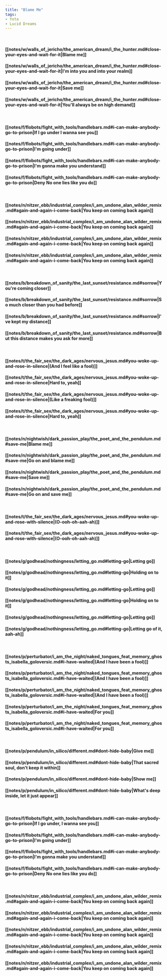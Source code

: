```yaml
---
title: "Blame Me"
tags:
- Yota
- Lucid Dreams
---
```

&nbsp;
#### [[notes/w/walls_of_jericho/the_american_dream/i_the_hunter.md#close-your-eyes-and-wait-for-it|Blame me]]
#### [[notes/w/walls_of_jericho/the_american_dream/i_the_hunter.md#close-your-eyes-and-wait-for-it|I'm into you and into your realm]]
#### [[notes/w/walls_of_jericho/the_american_dream/i_the_hunter.md#close-your-eyes-and-wait-for-it|Save me]]
#### [[notes/w/walls_of_jericho/the_american_dream/i_the_hunter.md#close-your-eyes-and-wait-for-it|You'll always be on high demand]]
&nbsp;
#### [[notes/f/flobots/fight_with_tools/handlebars.md#i-can-make-anybody-go-to-prison|If I go under I wanna see you]]
#### [[notes/f/flobots/fight_with_tools/handlebars.md#i-can-make-anybody-go-to-prison|I'm going under]]
#### [[notes/f/flobots/fight_with_tools/handlebars.md#i-can-make-anybody-go-to-prison|I'm gonna make you understand]]
#### [[notes/f/flobots/fight_with_tools/handlebars.md#i-can-make-anybody-go-to-prison|Deny   No one lies like you do]]
&nbsp;
#### [[notes/n/nitzer_ebb/industrial_complex/i_am_undone_alan_wilder_remix.md#again-and-again-i-come-back|You keep on coming back again]]
#### [[notes/n/nitzer_ebb/industrial_complex/i_am_undone_alan_wilder_remix.md#again-and-again-i-come-back|You keep on coming back again]]
#### [[notes/n/nitzer_ebb/industrial_complex/i_am_undone_alan_wilder_remix.md#again-and-again-i-come-back|You keep on coming back again]]
#### [[notes/n/nitzer_ebb/industrial_complex/i_am_undone_alan_wilder_remix.md#again-and-again-i-come-back|You keep on coming back again]]
&nbsp;
#### [[notes/b/breakdown_of_sanity/the_last_sunset/resistance.md#sorrow|You're coming closer]]
#### [[notes/b/breakdown_of_sanity/the_last_sunset/resistance.md#sorrow|So much closer than you had before]]
#### [[notes/b/breakdown_of_sanity/the_last_sunset/resistance.md#sorrow|I've kept my distance]]
#### [[notes/b/breakdown_of_sanity/the_last_sunset/resistance.md#sorrow|But this distance makes you ask for more]]
&nbsp;
#### [[notes/t/the_fair_sex/the_dark_ages/nervous_jesus.md#you-woke-up-and-rose-in-silence|(And I feel like a fool)]]
#### [[notes/t/the_fair_sex/the_dark_ages/nervous_jesus.md#you-woke-up-and-rose-in-silence|Hard to, yeah]]
#### [[notes/t/the_fair_sex/the_dark_ages/nervous_jesus.md#you-woke-up-and-rose-in-silence|(Like a freaking fool)]]
#### [[notes/t/the_fair_sex/the_dark_ages/nervous_jesus.md#you-woke-up-and-rose-in-silence|Hard to, yeah]]
&nbsp;
#### [[notes/n/nightwish/dark_passion_play/the_poet_and_the_pendulum.md#save-me|Blame me]]
#### [[notes/n/nightwish/dark_passion_play/the_poet_and_the_pendulum.md#save-me|Go on and blame me]]
#### [[notes/n/nightwish/dark_passion_play/the_poet_and_the_pendulum.md#save-me|Save me]]
#### [[notes/n/nightwish/dark_passion_play/the_poet_and_the_pendulum.md#save-me|Go on and save me]]
&nbsp;
#### [[notes/t/the_fair_sex/the_dark_ages/nervous_jesus.md#you-woke-up-and-rose-with-silence|(O-ooh-oh-aah-ah)]]
#### [[notes/t/the_fair_sex/the_dark_ages/nervous_jesus.md#you-woke-up-and-rose-with-silence|(O-ooh-oh-aah-ah)]]
&nbsp;
#### [[notes/g/godhead/nothingness/letting_go.md#letting-go|Letting go]]
#### [[notes/g/godhead/nothingness/letting_go.md#letting-go|Holding on to it]]
#### [[notes/g/godhead/nothingness/letting_go.md#letting-go|Letting go]]
#### [[notes/g/godhead/nothingness/letting_go.md#letting-go|Holding on to it]]
#### [[notes/g/godhead/nothingness/letting_go.md#letting-go|Letting go]]
#### [[notes/g/godhead/nothingness/letting_go.md#letting-go|Letting go of it, aah-ah]]
&nbsp;
#### [[notes/p/perturbator/i_am_the_night/naked_tongues_feat_memory_ghosts_isabella_goloversic.md#i-have-waited|(And I have been a fool)]]
#### [[notes/p/perturbator/i_am_the_night/naked_tongues_feat_memory_ghosts_isabella_goloversic.md#i-have-waited|(And I have been a fool)]]
#### [[notes/p/perturbator/i_am_the_night/naked_tongues_feat_memory_ghosts_isabella_goloversic.md#i-have-waited|(And I have been a fool)]]
#### [[notes/p/perturbator/i_am_the_night/naked_tongues_feat_memory_ghosts_isabella_goloversic.md#i-have-waited|For you]]
#### [[notes/p/perturbator/i_am_the_night/naked_tongues_feat_memory_ghosts_isabella_goloversic.md#i-have-waited|For you]]
&nbsp;
#### [[notes/p/pendulum/in_silico/different.md#dont-hide-baby|Give me]]
#### [[notes/p/pendulum/in_silico/different.md#dont-hide-baby|That sacred soul, don't keep it within]]
#### [[notes/p/pendulum/in_silico/different.md#dont-hide-baby|Show me]]
#### [[notes/p/pendulum/in_silico/different.md#dont-hide-baby|What's deep inside, let it just appear]]
&nbsp;
#### [[notes/f/flobots/fight_with_tools/handlebars.md#i-can-make-anybody-go-to-prison|If I go under, I wanna see you]]
#### [[notes/f/flobots/fight_with_tools/handlebars.md#i-can-make-anybody-go-to-prison|I'm going under]]
#### [[notes/f/flobots/fight_with_tools/handlebars.md#i-can-make-anybody-go-to-prison|I'm gonna make you understand]]
#### [[notes/f/flobots/fight_with_tools/handlebars.md#i-can-make-anybody-go-to-prison|Deny   No one lies like you do]]
&nbsp;
#### [[notes/n/nitzer_ebb/industrial_complex/i_am_undone_alan_wilder_remix.md#again-and-again-i-come-back|You keep on coming back again]]
#### [[notes/n/nitzer_ebb/industrial_complex/i_am_undone_alan_wilder_remix.md#again-and-again-i-come-back|You keep on coming back again]]
#### [[notes/n/nitzer_ebb/industrial_complex/i_am_undone_alan_wilder_remix.md#again-and-again-i-come-back|You keep on coming back again]]
#### [[notes/n/nitzer_ebb/industrial_complex/i_am_undone_alan_wilder_remix.md#again-and-again-i-come-back|You keep on coming back again]]
#### [[notes/n/nitzer_ebb/industrial_complex/i_am_undone_alan_wilder_remix.md#again-and-again-i-come-back|You keep on coming back again]]
